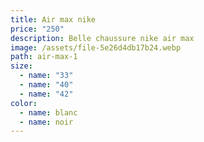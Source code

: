 ```yaml
---
title: Air max nike
price: "250"
description: Belle chaussure nike air max
image: /assets/file-5e26d4db17b24.webp
path: air-max-1
size:
  - name: "33"
  - name: "40"
  - name: "42"
color:
  - name: blanc
  - name: noir
---
```

